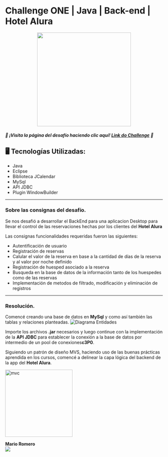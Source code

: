 # Challenge ONE | Java | Back-end | Hotel Alura

<p align="center" >
     <img width="300" heigth="300" src="https://user-images.githubusercontent.com/91544872/189419040-c093db78-c970-4960-8aca-ffcc11f7ffaf.png">
</p>

##### 🔹 ¡Visita la página del desafío haciendo clic aquí! [Link do Challenge](https://www.aluracursos.com/challenges/oracle-one-back-end/hotelalura) 📃


## 🖥️ Tecnologías Utilizadas:

- Java
- Eclipse
- Biblioteca JCalendar
- MySql
- API JDBC
- Plugin WindowBuilder </br>

---

### Sobre las consignas del desafío.

Se nos desafió a desarrollar el BackEnd para una aplicacion Desktop para llevar el control de las reservaciones hechas por los clientes
del <strong>Hotel Alura</strong>

Las consignas funcionalidades requeridas fueron las siguientes:

- Autentificación de usuario</br>
- Registración de reservas</br>
- Calular el valor de la reserva en base a la cantidad de días de la reserva y al valor por noche definido</br>
- Registración de huesped asociado a la reserva</br>
- Busqueda en la base de datos de la información tanto de los huespedes como de las reservas </br>
- Implementación de metodos de filtrado, modificación y eliminación de registros </br>

---
### Resolución.

Comencé creando una base de datos en <strong> MySql</strong> y como así también las tablas y relaciones planteadas.
![Diagrama Entidades](https://user-images.githubusercontent.com/123969172/235332167-a9110a73-db72-4c0a-b2a6-c3394a76a07b.png)

Importe los  archivos <strong>.jar</strong> necesarios y luego continue con la implementación de la <strong> API JDBC </strong> para establecer la conexión a la base de datos por intermedio de un pool de conexiones<strong>c3P0</strong>.

Siguiendo un patrón de diseño MVS, haciendo uso de las buenas prácticas aprendida en los cursos, comencé a delinear la capa lógica del backend de la app del <strong> Hotel Alura</strong>.  

<img width="215" alt="mvc" src="https://user-images.githubusercontent.com/123969172/235332236-ba5dbacd-fc25-4ba1-85fb-3063085cc965.png">







<p align="center" >

</p>

<strong>Mario Romero</strong></br>
<a href="https://www.linkedin.com/in/marioalbertoromero/" target="_blank">
<img src="https://img.shields.io/badge/-LinkedIn-%230077B5?style=for-the-badge&logo=linkedin&logoColor=white" target="_blank"></a>
